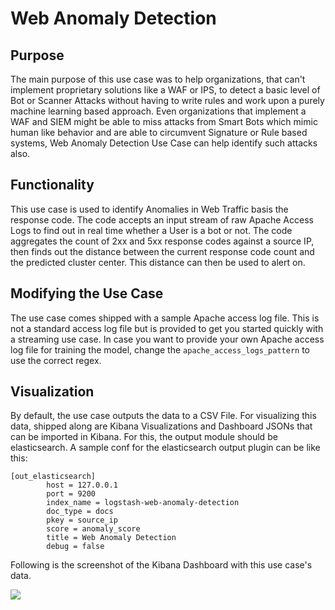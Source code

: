 Web Anomaly Detection
=====================

Purpose
-------

The main purpose of this use case was to help organizations, that can't implement proprietary solutions like a WAF or IPS, to detect a basic level of Bot or Scanner Attacks without having to write rules and work upon a purely machine learning based approach. Even organizations that implement a WAF and SIEM might be able to miss attacks from Smart Bots which mimic human like behavior and are able to circumvent Signature or Rule based systems, Web Anomaly Detection Use Case can help identify such attacks also.

Functionality
-------------

This use case is used to identify Anomalies in Web Traffic basis the response code. The code accepts an input stream of raw Apache Access Logs to find out in real time whether a User is a bot or not. The code aggregates the count of 2xx and 5xx response codes against a source IP, then finds out the distance between the current response code count and the predicted cluster center. This distance can then be used to alert on. 

Modifying the Use Case
----------------------

The use case comes shipped with a sample Apache access log file. This is not a standard access log file but is provided to get you started quickly with a streaming use case. In case you want to provide your own Apache access log file for training the model, change the `apache_access_logs_pattern` to use the correct regex.

Visualization
-------------

By default, the use case outputs the data to a CSV File. For visualizing this data, shipped along are Kibana Visualizations and Dashboard JSONs that can be imported in Kibana. For this, the output module should be elasticsearch. A sample conf for the elasticsearch output plugin can be like this:

```
[out_elasticsearch]
        host = 127.0.0.1
        port = 9200
        index_name = logstash-web-anomaly-detection
        doc_type = docs
        pkey = source_ip
        score = anomaly_score
        title = Web Anomaly Detection
        debug = false
```

Following is the screenshot of the Kibana Dashboard with this use case's data.

[![](https://makemytrip.github.io/images/dashboard.png)]()
